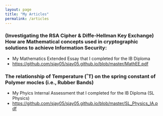 ```yaml
---
layout: page
title: "My Articles"
permalink: /articles
---
```


### (Investigating the RSA Cipher & Diffe-Hellman Key Exchange) How are Mathematical concepts used in cryptographic solutions to achieve Information Security:
- My Mathematics Extended Essay that I completed for the IB Diploma
- https://github.com/sjay05/sjay05.github.io/blob/master/MathEE.pdf

### The relationship of Temperature (˚T) on the spring constant of Polymer mocles (i.e., Rubber Bands)
- My Phyics Internal Assessment that I completed for the IB Diploma (SL Physics)
- https://github.com/sjay05/sjay05.github.io/blob/master/SL_Physics_IA.pdf 